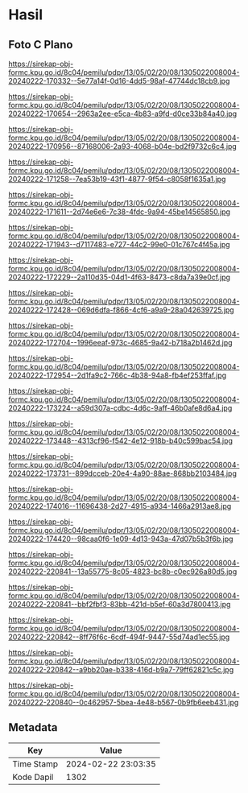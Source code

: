 # Hasil

## Foto C Plano

https://sirekap-obj-formc.kpu.go.id/8c04/pemilu/pdpr/13/05/02/20/08/1305022008004-20240222-170332--5e77a14f-0d16-4dd5-98af-47744dc18cb9.jpg

https://sirekap-obj-formc.kpu.go.id/8c04/pemilu/pdpr/13/05/02/20/08/1305022008004-20240222-170654--2963a2ee-e5ca-4b83-a9fd-d0ce33b84a40.jpg

https://sirekap-obj-formc.kpu.go.id/8c04/pemilu/pdpr/13/05/02/20/08/1305022008004-20240222-170956--87168006-2a93-4068-b04e-bd2f9732c6c4.jpg

https://sirekap-obj-formc.kpu.go.id/8c04/pemilu/pdpr/13/05/02/20/08/1305022008004-20240222-171258--7ea53b19-43f1-4877-9f54-c8058f1635a1.jpg

https://sirekap-obj-formc.kpu.go.id/8c04/pemilu/pdpr/13/05/02/20/08/1305022008004-20240222-171611--2d74e6e6-7c38-4fdc-9a94-45be14565850.jpg

https://sirekap-obj-formc.kpu.go.id/8c04/pemilu/pdpr/13/05/02/20/08/1305022008004-20240222-171943--d7117483-e727-44c2-99e0-01c767c4f45a.jpg

https://sirekap-obj-formc.kpu.go.id/8c04/pemilu/pdpr/13/05/02/20/08/1305022008004-20240222-172229--2a110d35-04d1-4f63-8473-c8da7a39e0cf.jpg

https://sirekap-obj-formc.kpu.go.id/8c04/pemilu/pdpr/13/05/02/20/08/1305022008004-20240222-172428--069d6dfa-f866-4cf6-a9a9-28a042639725.jpg

https://sirekap-obj-formc.kpu.go.id/8c04/pemilu/pdpr/13/05/02/20/08/1305022008004-20240222-172704--1996eeaf-973c-4685-9a42-b718a2b1462d.jpg

https://sirekap-obj-formc.kpu.go.id/8c04/pemilu/pdpr/13/05/02/20/08/1305022008004-20240222-172954--2d1fa9c2-766c-4b38-94a8-fb4ef253ffaf.jpg

https://sirekap-obj-formc.kpu.go.id/8c04/pemilu/pdpr/13/05/02/20/08/1305022008004-20240222-173224--a59d307a-cdbc-4d6c-9aff-46b0afe8d6a4.jpg

https://sirekap-obj-formc.kpu.go.id/8c04/pemilu/pdpr/13/05/02/20/08/1305022008004-20240222-173448--4313cf96-f542-4e12-918b-b40c599bac54.jpg

https://sirekap-obj-formc.kpu.go.id/8c04/pemilu/pdpr/13/05/02/20/08/1305022008004-20240222-173731--899dcceb-20e4-4a90-88ae-868bb2103484.jpg

https://sirekap-obj-formc.kpu.go.id/8c04/pemilu/pdpr/13/05/02/20/08/1305022008004-20240222-174016--11696438-2d27-4915-a934-1466a2913ae8.jpg

https://sirekap-obj-formc.kpu.go.id/8c04/pemilu/pdpr/13/05/02/20/08/1305022008004-20240222-174420--98caa0f6-1e09-4d13-943a-47d07b5b3f6b.jpg

https://sirekap-obj-formc.kpu.go.id/8c04/pemilu/pdpr/13/05/02/20/08/1305022008004-20240222-220841--13a55775-8c05-4823-bc8b-c0ec926a80d5.jpg

https://sirekap-obj-formc.kpu.go.id/8c04/pemilu/pdpr/13/05/02/20/08/1305022008004-20240222-220841--bbf2fbf3-83bb-421d-b5ef-60a3d7800413.jpg

https://sirekap-obj-formc.kpu.go.id/8c04/pemilu/pdpr/13/05/02/20/08/1305022008004-20240222-220842--8ff76f6c-6cdf-494f-9447-55d74ad1ec55.jpg

https://sirekap-obj-formc.kpu.go.id/8c04/pemilu/pdpr/13/05/02/20/08/1305022008004-20240222-220842--a9bb20ae-b338-416d-b9a7-79ff62821c5c.jpg

https://sirekap-obj-formc.kpu.go.id/8c04/pemilu/pdpr/13/05/02/20/08/1305022008004-20240222-220840--0c462957-5bea-4e48-b567-0b9fb6eeb431.jpg


## Metadata

| Key        | Value               |
| ---------- | ------------------- |
| Time Stamp | 2024-02-22 23:03:35 |
| Kode Dapil | 1302                |



